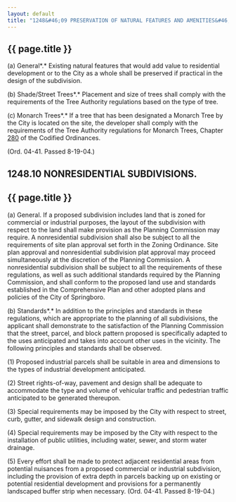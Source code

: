 ```yaml
---
layout: default 
title: "1248&#46;09 PRESERVATION OF NATURAL FEATURES AND AMENITIES&#46;"---

{{ page.title }}
----------------

​(a) General*.* Existing natural features that would add value to
residential development or to the City as a whole shall be preserved if
practical in the design of the subdivision.

​(b) Shade/Street Trees*.* Placement and size of trees shall comply with
the requirements of the Tree Authority regulations based on the type of
tree.

​(c) Monarch Trees*.* If a tree that has been designated a Monarch Tree
by the City is located on the site, the developer shall comply with the
requirements of the Tree Authority regulations for Monarch Trees,
Chapter [280](190dab57.html) of the Codified Ordinances.

(Ord. 04-41. Passed 8-19-04.)

1248.10 NONRESIDENTIAL SUBDIVISIONS.
---
```


{{ page.title }}
----------------

​(a) General. If a proposed subdivision includes land that is zoned for
commercial or industrial purposes, the layout of the subdivision with
respect to the land shall make provision as the Planning Commission may
require. A nonresidential subdivision shall also be subject to all the
requirements of site plan approval set forth in the Zoning Ordinance.
Site plan approval and nonresidential subdivision plat approval may
proceed simultaneously at the discretion of the Planning Commission. A
nonresidential subdivision shall be subject to all the requirements of
these regulations, as well as such additional standards required by the
Planning Commission, and shall conform to the proposed land use and
standards established in the Comprehensive Plan and other adopted plans
and policies of the City of Springboro.

​(b) Standards*.* In addition to the principles and standards in these
regulations, which are appropriate to the planning of all subdivisions,
the applicant shall demonstrate to the satisfaction of the Planning
Commission that the street, parcel, and block pattern proposed is
specifically adapted to the uses anticipated and takes into account
other uses in the vicinity. The following principles and standards shall
be observed.

​(1) Proposed industrial parcels shall be suitable in area and
dimensions to the types of industrial development anticipated.

​(2) Street rights-of-way, pavement and design shall be adequate to
accommodate the type and volume of vehicular traffic and pedestrian
traffic anticipated to be generated thereupon.

​(3) Special requirements may be imposed by the City with respect to
street, curb, gutter, and sidewalk design and construction.

​(4) Special requirements may be imposed by the City with respect to the
installation of public utilities, including water, sewer, and storm
water drainage.

​(5) Every effort shall be made to protect adjacent residential areas
from potential nuisances from a proposed commercial or industrial
subdivision, including the provision of extra depth in parcels backing
up on existing or potential residential development and provisions for a
permanently landscaped buffer strip when necessary. (Ord. 04-41. Passed
8-19-04.)
